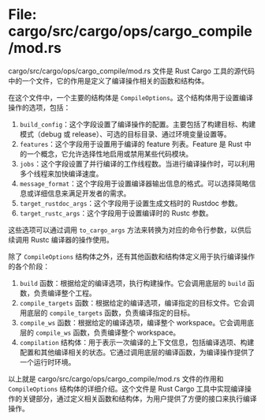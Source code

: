 # File: cargo/src/cargo/ops/cargo_compile/mod.rs

cargo/src/cargo/ops/cargo_compile/mod.rs 文件是 Rust Cargo 工具的源代码中的一个文件，它的作用是定义了编译操作相关的函数和结构体。

在这个文件中，一个主要的结构体是 ```CompileOptions```。这个结构体用于设置编译操作的选项，包括：

1. ```build_config```：这个字段设置了编译操作的配置。主要包括了构建目标、构建模式（debug 或 release）、可选的目标目录、通过环境变量设置等。
2. ```features```：这个字段用于设置用于编译的 feature 列表。Feature 是 Rust 中的一个概念，它允许选择性地启用或禁用某些代码模块。
3. ```jobs```：这个字段设置了并行编译的工作线程数。当进行编译操作时，可以利用多个线程来加快编译速度。
4. ```message_format```：这个字段用于设置编译器输出信息的格式。可以选择简略信息或详细信息来满足开发者的需求。
5. ```target_rustdoc_args```：这个字段用于设置生成文档时的 Rustdoc 参数。
6. ```target_rustc_args```：这个字段用于设置编译时的 Rustc 参数。

这些选项可以通过调用 ```to_cargo_args``` 方法来转换为对应的命令行参数，以供后续调用 Rustc 编译器的操作使用。

除了 ```CompileOptions``` 结构体之外，还有其他函数和结构体定义用于执行编译操作的各个阶段：

1. ```build``` 函数：根据给定的编译选项，执行构建操作。它会调用底层的 ```build``` 函数，负责编译整个工程。
2. ```compile_targets``` 函数：根据给定的编译选项，编译指定的目标文件。它会调用底层的 ```compile_targets``` 函数，负责编译指定的目标。
3. ```compile_ws``` 函数：根据给定的编译选项，编译整个 workspace。它会调用底层的 ```compile_ws``` 函数，负责编译整个 workspace。
4. ```compilation``` 结构体：用于表示一次编译的上下文信息，包括编译选项、构建配置和其他编译相关的状态。它通过调用底层的编译函数，为编译操作提供了一个运行时环境。

以上就是 cargo/src/cargo/ops/cargo_compile/mod.rs 文件的作用和 ```CompileOptions``` 结构体的详细介绍。这个文件是 Rust Cargo 工具中实现编译操作的关键部分，通过定义相关函数和结构体，为用户提供了方便的接口来执行编译操作。

